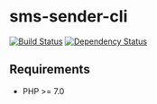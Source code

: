 # sms-sender-cli

[![Build Status](https://travis-ci.org/gyKa/sms-sender-cli.svg?branch=master)](https://travis-ci.org/gyKa/sms-sender-cli)
[![Dependency Status](https://gemnasium.com/badges/github.com/gyKa/sms-sender-cli.svg)](https://gemnasium.com/github.com/gyKa/sms-sender-cli)

## Requirements

* PHP >= 7.0
